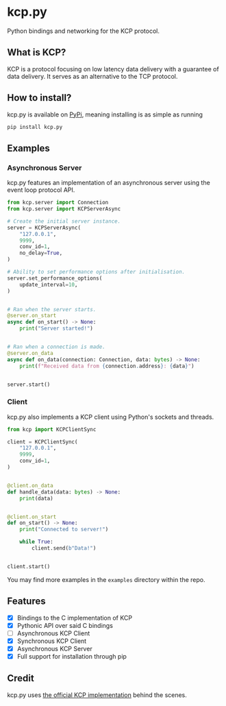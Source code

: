 # kcp.py
Python bindings and networking for the KCP protocol.

## What is KCP?
KCP is a protocol focusing on low latency data delivery with a guarantee of data delivery. It serves as an alternative to the TCP protocol.

## How to install?
kcp.py is available on [PyPi](https://pypi.org/project/kcp-py/), meaning installing is as simple as running
```sh
pip install kcp.py
```

## Examples
### Asynchronous Server
kcp.py features an implementation of an asynchronous server using the event loop protocol API.
```py
from kcp.server import Connection
from kcp.server import KCPServerAsync

# Create the initial server instance.
server = KCPServerAsync(
    "127.0.0.1",
    9999,
    conv_id=1,
    no_delay=True,
)

# Ability to set performance options after initialisation.
server.set_performance_options(
    update_interval=10,
)


# Ran when the server starts.
@server.on_start
async def on_start() -> None:
    print("Server started!")


# Ran when a connection is made.
@server.on_data
async def on_data(connection: Connection, data: bytes) -> None:
    print(f"Received data from {connection.address}: {data}")


server.start()

```

### Client
kcp.py also implements a KCP client using Python's sockets and threads.
```py
from kcp import KCPClientSync

client = KCPClientSync(
    "127.0.0.1",
    9999,
    conv_id=1,
)


@client.on_data
def handle_data(data: bytes) -> None:
    print(data)


@client.on_start
def on_start() -> None:
    print("Connected to server!")

    while True:
        client.send(b"Data!")


client.start()
```

You may find more examples in the `examples` directory within the repo.

## Features
- [x] Bindings to the C implementation of KCP
- [x] Pythonic API over said C bindings
- [ ] Asynchronous KCP Client
- [x] Synchronous KCP Client
- [x] Asynchronous KCP Server
- [x] Full support for installation through pip

## Credit
kcp.py uses [the official KCP implementation](https://github.com/skywind3000/kcp) behind the scenes.
